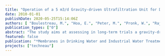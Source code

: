 ```yaml
---
title: "Operation of a 5 m3/d Gravity-driven Ultrafiltration Unit for Decentralised Water Supply"
date: 2010-01-01
publishDate: 2020-05-25T15:14:06Z
authors: [ "Boulestreau, M.", "Hoa, E.", "Peter, M.", "Pronk, W.", "Rajagopaul, R.", "Lesjean, B." ]
publication_types: ["0"]
abstract: "The study aims at assessing in long-term trials a gravity-driven ultrafiltration pilot plant designed for a capacity of 5 m3/d. The unit was operated in South Africa with Ogunjini surface water and was run with restricted chemical intervention or maintenance (no backflush, no aeration, no crossflow and no chemical). Under South African environmental conditions and with direct filtration of the river water and only one manual drainage of the membrane reactor every weekday, the unit could fulfil the design specification in terms of water production (5 m3/d) as long as the turbidity of the raw water remained in a reasonable level (up to 160 NTU), with a filtration flux typically 4 to 6 L/h.m² (corrected at 20°C). This value was in the same range as the lab results and was consistent with the first phase results (around 5-7 L/h.m² after biosand filtration). However, the flux dropped significantly to a range of 2 to 4 L/h.m² after a rain event resulting in a turbidity peak over several days up to > 600 NTU. This demonstrated that for variable raw water types with expected turbidity peaks above 100 NTU, a pre-treatment would be required for the system (biosand filter or other). The performance of microbiological tests confirmed the integrity of the membrane and the ability of the system to achieve complete disinfection."
featured: false
publication: "*Membranes in Drinking Water and Industrial Water Treatment MDIW*"
projects: ["techneau"]
---
```


